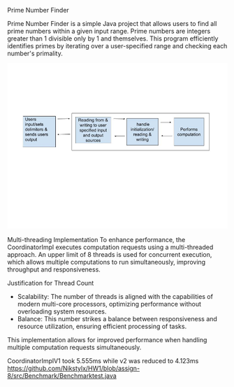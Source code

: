 Prime Number Finder

Prime Number Finder is a simple Java project that allows users to find all prime numbers within a given input range. Prime numbers are integers greater than 1 divisible only by 1 and themselves. This program efficiently identifies primes by iterating over a user-specified range and checking each number's primality.

![Image of System diagram](https://github.com/Nikstylx/HW1/blob/main/Schematic%20for%20API.jpg)

Multi-threading Implementation
To enhance performance, the CoordinatorImpl executes computation requests using a multi-threaded approach. An upper limit of 8 threads is used for concurrent execution, which allows multiple computations to run simultaneously, improving throughput and responsiveness.

Justification for Thread Count
- Scalability: The number of threads is aligned with the capabilities of modern multi-core processors, optimizing performance without overloading system resources.
- Balance: This number strikes a balance between responsiveness and resource utilization, ensuring efficient processing of tasks.

This implementation allows for improved performance when handling multiple computation requests simultaneously.

CoordinatorImplV1 took 5.555ms while v2 was reduced to 4.123ms
https://github.com/Nikstylx/HW1/blob/assign-8/src/Benchmark/Benchmarktest.java

